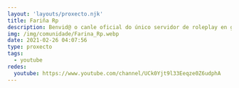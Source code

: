 ```yaml
---
layout: 'layouts/proxecto.njk'
title: Fariña Rp
description: Benvid@ o canle oficial do único servidor de roleplay en galego! Suscríbete pra non perderte ningunha novedade acerca deste proxecto, e sobre todo para enterarte de cando será a sua apertura... Xa queda menos rapaz@s!!!
img: /img/comunidade/Farina_Rp.webp
date: 2021-02-26 04:07:56
type: proxecto
tags:
  - youtube
redes:
  youtube: https://www.youtube.com/channel/UCk0Yjt9l33Eeqze0Z6udphA
---
```


